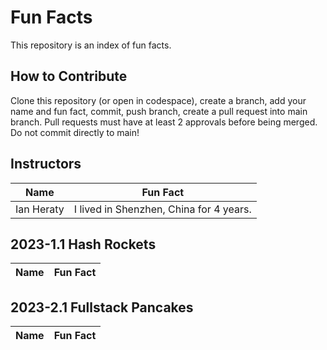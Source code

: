 # Fun Facts
This repository is an index of fun facts.

## How to Contribute
Clone this repository (or open in codespace), create a branch, add your name and fun fact, commit, push branch, create a pull request into main branch. Pull requests must have at least 2 approvals before being merged. Do not commit directly to main!


## Instructors

| Name | Fun Fact |
| --- | --- |
| Ian Heraty | I lived in Shenzhen, China for 4 years. |


## 2023-1.1 Hash Rockets

| Name | Fun Fact |
| --- | --- |


## 2023-2.1 Fullstack Pancakes

| Name | Fun Fact |
| --- | --- |
